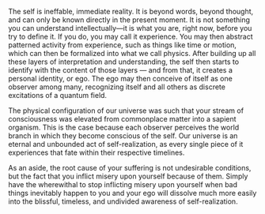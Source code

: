 The self is ineffable, immediate reality. It is beyond words, beyond thought, and can only be known directly in the present moment. It is not something you can understand intellectually—it is what you are, right now, before you try to define it. If you do, you may call it experience. You may then abstract patterned activity from experience, such as things like time or motion, which can then be formalized into what we call physics. After building up all these layers of interpretation and understanding, the self then starts to identify with the content of those layers — and from that, it creates a personal identity, or ego. The ego may then conceive of itself as one observer among many, recognizing itself and all others as discrete excitations of a quantum field.

The physical configuration of our universe was such that your stream of consciousness was elevated from commonplace matter into a sapient organism. This is the case because each observer perceives the world branch in which they become conscious of the self. Our universe is an eternal and unbounded act of self-realization, as every single piece of it experiences that fate within their respective timelines.

As an aside, the root cause of your suffering is not undesirable conditions, but the fact that you inflict misery upon yourself because of them. Simply have the wherewithal to stop inflicting misery upon yourself when bad things inevitably happen to you and your ego will dissolve much more easily into the blissful, timeless, and undivided awareness of self-realization.

